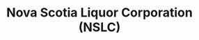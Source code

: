 ---
title: "Nova Scotia Liquor Corporation (NSLC)"
url: /hantsport/nova-scotia-liquor-corporation-nslc/
shop: alcohol
---